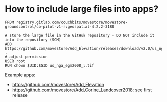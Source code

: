 # How to include large files into apps?

```
FROM registry.gitlab.com/couchbits/movestore/movestore-groundcontrol/co-pilot-v1-r:geospatial-4.2.2-3188

# store the large file in the GitHub repository - DO NOT include it into the repository (SCM)
ADD https://github.com/movestore/Add_Elevation/releases/download/v2.0/us_nga_egm2008_1.tif .
# adjust permission
USER root
RUN chown $UID:$GID us_nga_egm2008_1.tif
```

Example apps:

- https://github.com/movestore/Add_Elevation
- https://github.com/movestore/Add_Corine_Landcover2018: see first release
